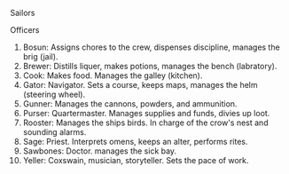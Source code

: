 Sailors

Officers
1. Bosun: Assigns chores to the crew, dispenses discipline, manages the brig (jail). 
1. Brewer: Distills liquer, makes potions, manages the bench (labratory). 
1. Cook: Makes food. Manages the galley (kitchen).
1. Gator: Navigator. Sets a course, keeps maps, manages the helm (steering wheel).
1. Gunner: Manages the cannons, powders, and ammunition. 
1. Purser: Quartermaster. Manages supplies and funds, divies up loot.
1. Rooster: Manages the ships birds. In charge of the crow's nest and sounding alarms.
1. Sage: Priest. Interprets omens, keeps an alter, performs rites.
1. Sawbones: Doctor. manages the sick bay.
1. Yeller: Coxswain, musician, storyteller. Sets the pace of work.




